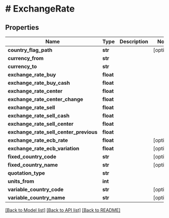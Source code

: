 # # ExchangeRate

## Properties

Name | Type | Description | Notes
------------ | ------------- | ------------- | -------------
**country_flag_path** | **str** |  | [optional]
**currency_from** | **str** |  |
**currency_to** | **str** |  |
**exchange_rate_buy** | **float** |  |
**exchange_rate_buy_cash** | **float** |  |
**exchange_rate_center** | **float** |  |
**exchange_rate_center_change** | **float** |  |
**exchange_rate_sell** | **float** |  |
**exchange_rate_sell_cash** | **float** |  |
**exchange_rate_sell_center** | **float** |  |
**exchange_rate_sell_center_previous** | **float** |  |
**exchange_rate_ecb_rate** | **float** |  | [optional]
**exchange_rate_ecb_variation** | **float** |  | [optional]
**fixed_country_code** | **str** |  | [optional]
**fixed_country_name** | **str** |  | [optional]
**quotation_type** | **str** |  |
**units_from** | **int** |  |
**variable_country_code** | **str** |  | [optional]
**variable_country_name** | **str** |  | [optional]

[[Back to Model list]](../../README.md#models) [[Back to API list]](../../README.md#endpoints) [[Back to README]](../../README.md)
